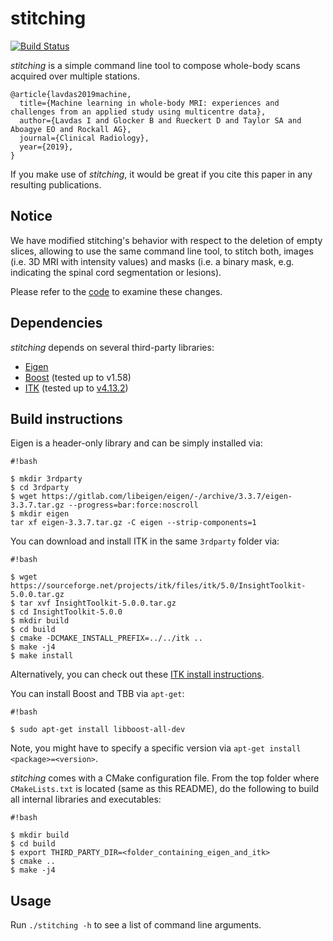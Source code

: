 # stitching

[![Build Status](https://travis-ci.org/biomedia-mira/stitching.svg?branch=master)](https://travis-ci.org/biomedia-mira/stitching)

*stitching* is a simple command line tool to compose whole-body scans acquired over multiple stations.

```
@article{lavdas2019machine,
  title={Machine learning in whole-body MRI: experiences and challenges from an applied study using multicentre data},
  author={Lavdas I and Glocker B and Rueckert D and Taylor SA and Aboagye EO and Rockall AG},
  journal={Clinical Radiology},
  year={2019},
}
```

If you make use of *stitching*, it would be great if you cite this paper in any resulting publications.

## Notice

We have modified stitching's behavior with respect to the deletion of empty slices, allowing to use the same command line tool,
to stitch both, images (i.e. 3D MRI with intensity values) and masks (i.e. a binary mask, e.g. indicating the spinal cord segmentation or lesions).

Please refer to the [code](stitching/src/main.cpp) to examine these changes.

## Dependencies

*stitching* depends on several third-party libraries:

* [Eigen](eigen.tuxfamily.org)
* [Boost](http://www.boost.org/) (tested up to v1.58)
* [ITK](http://itk.org) (tested up to [v4.13.2](https://sourceforge.net/projects/itk/files/itk/4.13/InsightToolkit-4.13.2.tar.gz))

## Build instructions

Eigen is a header-only library and can be simply installed via:

```
#!bash

$ mkdir 3rdparty
$ cd 3rdparty
$ wget https://gitlab.com/libeigen/eigen/-/archive/3.3.7/eigen-3.3.7.tar.gz --progress=bar:force:noscroll
$ mkdir eigen
tar xf eigen-3.3.7.tar.gz -C eigen --strip-components=1
```

You can download and install ITK in the same `3rdparty` folder via:

```
#!bash

$ wget https://sourceforge.net/projects/itk/files/itk/5.0/InsightToolkit-5.0.0.tar.gz
$ tar xvf InsightToolkit-5.0.0.tar.gz
$ cd InsightToolkit-5.0.0
$ mkdir build
$ cd build
$ cmake -DCMAKE_INSTALL_PREFIX=../../itk ..
$ make -j4
$ make install
```

Alternatively, you can check out these [ITK install instructions](https://itk.org/Wiki/ITK/Getting_Started/Build/Linux).

You can install Boost and TBB via `apt-get`:

```
#!bash

$ sudo apt-get install libboost-all-dev
```

Note, you might have to specify a specific version via `apt-get install <package>=<version>`.

*stitching* comes with a CMake configuration file. From the top folder where `CMakeLists.txt` is located (same as this README), do the following to build all internal libraries and executables:

```
#!bash

$ mkdir build
$ cd build
$ export THIRD_PARTY_DIR=<folder_containing_eigen_and_itk>
$ cmake ..
$ make -j4

```

## Usage

Run `./stitching -h` to see a list of command line arguments.
